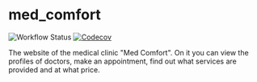 # med_comfort

![Workflow Status](https://github.com/Polodashvili-Iosif/med_comfort/actions/workflows/main.yml/badge.svg)
[![Codecov](https://codecov.io/github/Polodashvili-Iosif/med_comfort/graph/badge.svg)](https://codecov.io/github/Polodashvili-Iosif/med_comfort)

The website of the medical clinic "Med Comfort". On it you can view the profiles of doctors, make an appointment, find out what services are provided and at what price.
